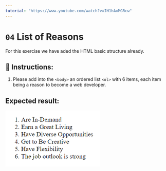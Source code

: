 ```yaml
---
tutorial: "https://www.youtube.com/watch?v=IH1hAxMGRcw"
---
```


# `04` List of Reasons

For this exercise we have aded the HTML basic structure already.

## 📝 Instructions:

1. Please add into the `<body>` an ordered list `<ol>` with 6 items, each item being a reason to become a web developer.

## Expected result:

![List of li's](../../.learn/assets/04-list-of-reasons.png?raw=true)
